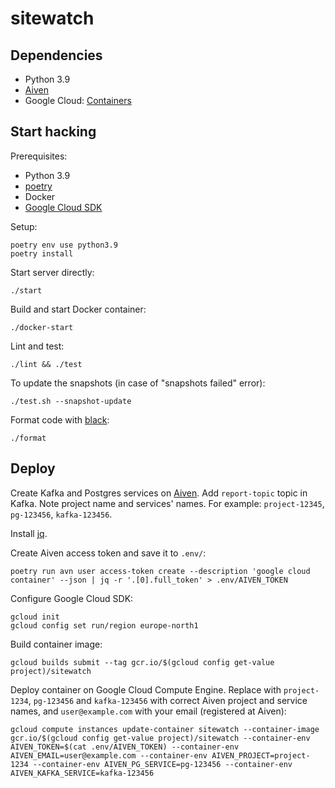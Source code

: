 # sitewatch

## Dependencies

* Python 3.9
* [Aiven](https://aiven.io)
* Google Cloud: [Containers](https://cloud.google.com/compute/docs/containers)

## Start hacking

Prerequisites:

* Python 3.9
* [poetry](https://python-poetry.org/docs/#installation)
* Docker
* [Google Cloud SDK](https://cloud.google.com/sdk/docs/install)

Setup:
```
poetry env use python3.9
poetry install
```

Start server directly:
```
./start
```

Build and start Docker container:
```
./docker-start
```

Lint and test:
```
./lint && ./test
```

To update the snapshots (in case of "snapshots failed" error):
```
./test.sh --snapshot-update
```

Format code with [black](https://github.com/ambv/black):
```
./format
```

## Deploy

Create Kafka and Postgres services on [Aiven](aiven.io). Add `report-topic` topic in Kafka. Note project name and services' names. For example: `project-12345`, `pg-123456`, `kafka-123456`.

Install [jq](https://stedolan.github.io/jq/).

Create Aiven access token and save it to `.env/`:

```
poetry run avn user access-token create --description 'google cloud container' --json | jq -r '.[0].full_token' > .env/AIVEN_TOKEN
```

Configure Google Cloud SDK:

```
gcloud init
gcloud config set run/region europe-north1
```

Build container image:

```
gcloud builds submit --tag gcr.io/$(gcloud config get-value project)/sitewatch
```

Deploy container on Google Cloud Compute Engine. Replace with `project-1234`, `pg-123456` and `kafka-123456` with correct Aiven project and service names, and `user@example.com` with your email (registered at Aiven):

```
gcloud compute instances update-container sitewatch --container-image gcr.io/$(gcloud config get-value project)/sitewatch --container-env AIVEN_TOKEN=$(cat .env/AIVEN_TOKEN) --container-env AIVEN_EMAIL=user@example.com --container-env AIVEN_PROJECT=project-1234 --container-env AIVEN_PG_SERVICE=pg-123456 --container-env AIVEN_KAFKA_SERVICE=kafka-123456
```
